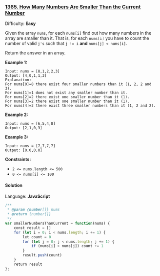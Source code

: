 ### [1365\. How Many Numbers Are Smaller Than the Current Number](https://leetcode.com/problems/how-many-numbers-are-smaller-than-the-current-number/)

Difficulty: **Easy**


Given the array `nums`, for each `nums[i]` find out how many numbers in the array are smaller than it. That is, for each `nums[i]` you have to count the number of valid `j's` such that `j != i` **and** `nums[j] < nums[i]`.

Return the answer in an array.

**Example 1:**

```
Input: nums = [8,1,2,2,3]
Output: [4,0,1,1,3]
Explanation: 
For nums[0]=8 there exist four smaller numbers than it (1, 2, 2 and 3). 
For nums[1]=1 does not exist any smaller number than it.
For nums[2]=2 there exist one smaller number than it (1). 
For nums[3]=2 there exist one smaller number than it (1). 
For nums[4]=3 there exist three smaller numbers than it (1, 2 and 2).
```

**Example 2:**

```
Input: nums = [6,5,4,8]
Output: [2,1,0,3]
```

**Example 3:**

```
Input: nums = [7,7,7,7]
Output: [0,0,0,0]
```

**Constraints:**

*   `2 <= nums.length <= 500`
*   `0 <= nums[i] <= 100`


#### Solution

Language: **JavaScript**

```javascript
/**
 * @param {number[]} nums
 * @return {number[]}
 */
var smallerNumbersThanCurrent = function(nums) {
    const result = []
    for (let i = 0; i < nums.length; i += 1) {
        let count = 0
        for (let j = 0; j < nums.length; j += 1) {
            if (nums[i] > nums[j]) count += 1
        }
        result.push(count)
    }
    return result
};
```